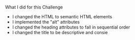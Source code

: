 What I did for this Challenge

- I changed the HTML to semantic HTML elements
- I implemented the "alt" attributes
- I changed the heading attributes to fall in sequential order
- I changed the title to be descriptive and consie 
